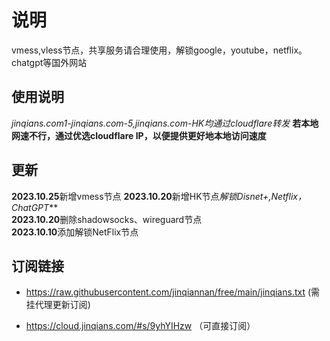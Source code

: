 
# 说明
vmess,vless节点，共享服务请合理使用，解锁google，youtube，netflix。chatgpt等国外网站
## 使用说明
*jinqians.com1-jinqians.com-5,jinqians.com-HK均通过cloudflare转发*
**若本地网速不行，通过优选cloudflare IP，以便提供更好地本地访问速度**

## 更新
**2023.10.25**新增vmess节点
**2023.10.20**新增HK节点*解锁Disnet+,Netflix，ChatGPT***<br>
**2023.10.20**删除shadowsocks、wireguard节点<br>
**2023.10.10**添加解锁NetFlix节点

## 订阅链接
+ https://raw.githubusercontent.com/jinqiannan/free/main/jinqians.txt
(需挂代理更新订阅)

+ https://cloud.jinqians.com/#s/9yhYIHzw
（可直接订阅）

